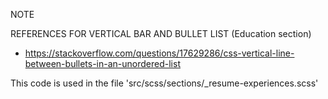 NOTE

REFERENCES FOR VERTICAL BAR AND BULLET LIST (Education section)
- https://stackoverflow.com/questions/17629286/css-vertical-line-between-bullets-in-an-unordered-list

This code is used in the file 'src/scss/sections/_resume-experiences.scss'